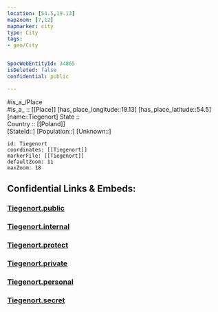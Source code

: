 ```yaml
---
location: [54.5,19.13] 
mapzoom: [7,12] 
mapmarker: city 
type: City
tags:
- geo/City


SpocWebEntityId: 34865
isDeleted: false
confidential: public

---
```

#is_a_/Place  
#is_a_ :: [[Place]] 
[has_place_longitude::19.13] 
[has_place_latitude::54.5] 
[name::Tiegenort] 
State ::  
Country :: [[Poland]]  
[StateId::] 
[Population::] 
[Unknown::] 


```leaflet
id: Tiegenort
coordinates: [[Tiegenort]] 
markerFile: [[Tiegenort]] 
defaultZoom: 11 
maxZoom: 18
```


## Confidential Links & Embeds: 

### [Tiegenort.public](/_public/\Earth\Continent\Europe\Europe~East\Poland\CityTiegenort.public.md) 

### [Tiegenort.internal](/_internal/\Earth\Continent\Europe\Europe~East\Poland\CityTiegenort.internal.md) 

### [Tiegenort.protect](/_protect/\Earth\Continent\Europe\Europe~East\Poland\CityTiegenort.protect.md) 

### [Tiegenort.private](/_private/\Earth\Continent\Europe\Europe~East\Poland\CityTiegenort.private.md) 

### [Tiegenort.personal](/_personal/\Earth\Continent\Europe\Europe~East\Poland\CityTiegenort.personal.md) 

### [Tiegenort.secret](/_secret/\Earth\Continent\Europe\Europe~East\Poland\CityTiegenort.secret.md)

